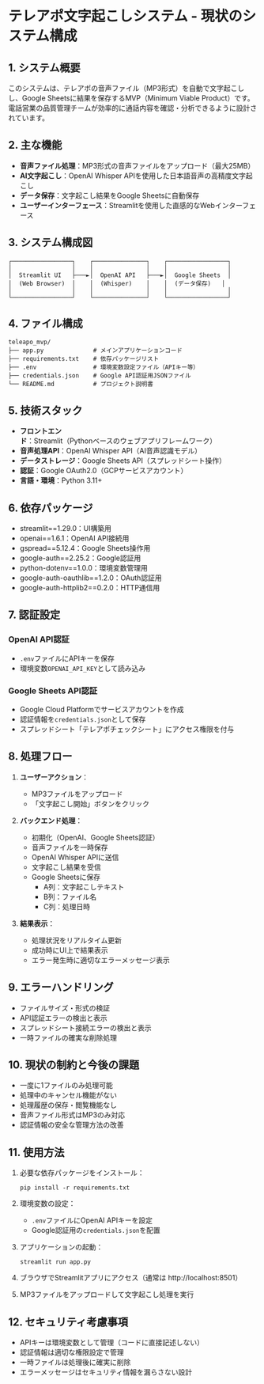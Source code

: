 # テレアポ文字起こしシステム - 現状のシステム構成

## 1. システム概要

このシステムは、テレアポの音声ファイル（MP3形式）を自動で文字起こしし、Google Sheetsに結果を保存するMVP（Minimum Viable Product）です。電話営業の品質管理チームが効率的に通話内容を確認・分析できるように設計されています。

## 2. 主な機能

- **音声ファイル処理**：MP3形式の音声ファイルをアップロード（最大25MB）
- **AI文字起こし**：OpenAI Whisper APIを使用した日本語音声の高精度文字起こし
- **データ保存**：文字起こし結果をGoogle Sheetsに自動保存
- **ユーザーインターフェース**：Streamlitを使用した直感的なWebインターフェース

## 3. システム構成図

```
┌─────────────────┐    ┌───────────────┐    ┌─────────────────┐
│                 │    │               │    │                 │
│  Streamlit UI   ├───►│  OpenAI API   ├───►│  Google Sheets  │
│  (Web Browser)  │    │  (Whisper)    │    │  (データ保存)   │
│                 │    │               │    │                 │
└─────────────────┘    └───────────────┘    └─────────────────┘
```

## 4. ファイル構成

```
teleapo_mvp/
├── app.py              # メインアプリケーションコード
├── requirements.txt    # 依存パッケージリスト
├── .env                # 環境変数設定ファイル（APIキー等）
├── credentials.json    # Google API認証用JSONファイル
└── README.md           # プロジェクト説明書
```

## 5. 技術スタック

- **フロントエンド**：Streamlit（Pythonベースのウェブアプリフレームワーク）
- **音声処理API**：OpenAI Whisper API（AI音声認識モデル）
- **データストレージ**：Google Sheets API（スプレッドシート操作）
- **認証**：Google OAuth2.0（GCPサービスアカウント）
- **言語・環境**：Python 3.11+

## 6. 依存パッケージ

- streamlit==1.29.0：UI構築用
- openai==1.6.1：OpenAI API接続用
- gspread==5.12.4：Google Sheets操作用
- google-auth==2.25.2：Google認証用
- python-dotenv==1.0.0：環境変数管理用
- google-auth-oauthlib==1.2.0：OAuth認証用
- google-auth-httplib2==0.2.0：HTTP通信用

## 7. 認証設定

### OpenAI API認証
- `.env`ファイルにAPIキーを保存
- 環境変数`OPENAI_API_KEY`として読み込み

### Google Sheets API認証
- Google Cloud Platformでサービスアカウントを作成
- 認証情報を`credentials.json`として保存
- スプレッドシート「テレアポチェックシート」にアクセス権限を付与

## 8. 処理フロー

1. **ユーザーアクション**：
   - MP3ファイルをアップロード
   - 「文字起こし開始」ボタンをクリック

2. **バックエンド処理**：
   - 初期化（OpenAI、Google Sheets認証）
   - 音声ファイルを一時保存
   - OpenAI Whisper APIに送信
   - 文字起こし結果を受信
   - Google Sheetsに保存
     - A列：文字起こしテキスト
     - B列：ファイル名
     - C列：処理日時

3. **結果表示**：
   - 処理状況をリアルタイム更新
   - 成功時にUI上で結果表示
   - エラー発生時に適切なエラーメッセージ表示

## 9. エラーハンドリング

- ファイルサイズ・形式の検証
- API認証エラーの検出と表示
- スプレッドシート接続エラーの検出と表示
- 一時ファイルの確実な削除処理

## 10. 現状の制約と今後の課題

- 一度に1ファイルのみ処理可能
- 処理中のキャンセル機能がない
- 処理履歴の保存・閲覧機能なし
- 音声ファイル形式はMP3のみ対応
- 認証情報の安全な管理方法の改善

## 11. 使用方法

1. 必要な依存パッケージをインストール：
   ```
   pip install -r requirements.txt
   ```

2. 環境変数の設定：
   - `.env`ファイルにOpenAI APIキーを設定
   - Google認証用の`credentials.json`を配置

3. アプリケーションの起動：
   ```
   streamlit run app.py
   ```

4. ブラウザでStreamlitアプリにアクセス（通常は http://localhost:8501）

5. MP3ファイルをアップロードして文字起こし処理を実行

## 12. セキュリティ考慮事項

- APIキーは環境変数として管理（コードに直接記述しない）
- 認証情報は適切な権限設定で管理
- 一時ファイルは処理後に確実に削除
- エラーメッセージはセキュリティ情報を漏らさない設計 